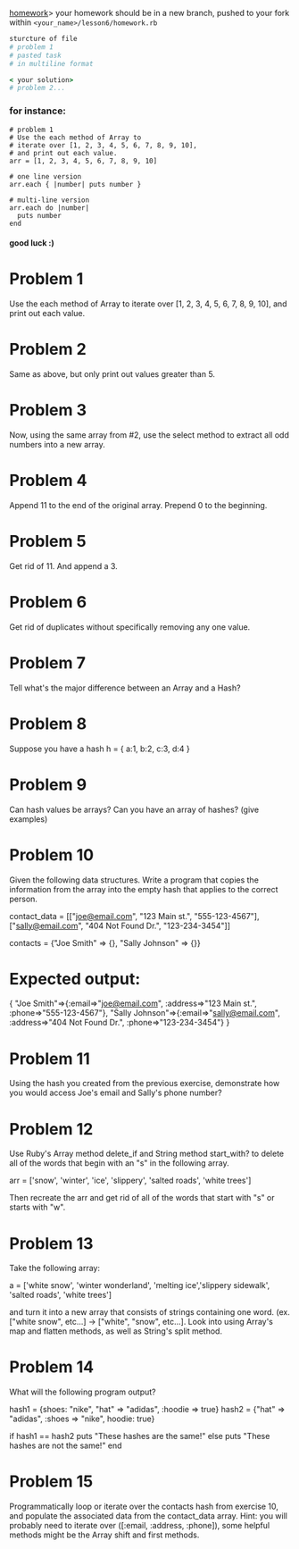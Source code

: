 [homework](https://launchschool.com/books/ruby/read/intro_exercises)> your homework should be in a new branch, pushed to your fork within `<your_name>/lesson6/homework.rb`

```rb
sturcture of file
# problem 1
# pasted task
# in multiline format

< your solution>
# problem 2...
```

### for instance:
```
# problem 1
# Use the each method of Array to
# iterate over [1, 2, 3, 4, 5, 6, 7, 8, 9, 10],
# and print out each value.
arr = [1, 2, 3, 4, 5, 6, 7, 8, 9, 10]

# one line version
arr.each { |number| puts number }

# multi-line version
arr.each do |number|
  puts number
end
```
#### good luck :)

# Problem 1
Use the each method of Array to iterate over [1, 2, 3, 4, 5, 6, 7, 8, 9, 10],
and print out each value.

# Problem 2
Same as above, but only print out values greater than 5.

# Problem 3
Now, using the same array from #2, use the select method to extract all odd numbers into a new array.

# Problem 4
Append 11 to the end of the original array. Prepend 0 to the beginning.

# Problem 5
Get rid of 11. And append a 3.

# Problem 6
Get rid of duplicates without specifically removing any one value.

# Problem 7
Tell what's the major difference between an Array and a Hash?

# Problem 8
Suppose you have a hash h = { a:1, b:2, c:3, d:4 }

# Problem 9
Can hash values be arrays? Can you have an array of hashes? (give examples)

# Problem 10
Given the following data structures. Write a program that copies the information from the array
into the empty hash that applies to the correct person.

contact_data = [["joe@email.com", "123 Main st.", "555-123-4567"],
            ["sally@email.com", "404 Not Found Dr.", "123-234-3454"]]

contacts = {"Joe Smith" => {}, "Sally Johnson" => {}}

# Expected output:
{
  "Joe Smith"=>{:email=>"joe@email.com", :address=>"123 Main st.", :phone=>"555-123-4567"},
  "Sally Johnson"=>{:email=>"sally@email.com", :address=>"404 Not Found Dr.",  :phone=>"123-234-3454"}
}

# Problem 11
Using the hash you created from the previous exercise,
demonstrate how you would access Joe's email and Sally's phone number?

# Problem 12
Use Ruby's Array method delete_if and String method start_with? to delete
all of the words that begin with an "s" in the following array.

arr = ['snow', 'winter', 'ice', 'slippery', 'salted roads', 'white trees']

Then recreate the arr and get rid of all of the words that start with "s" or starts with "w".

# Problem 13
Take the following array:

a = ['white snow', 'winter wonderland', 'melting ice','slippery sidewalk', 'salted roads', 'white trees']

and turn it into a new array that consists of strings containing one word.
(ex. ["white snow", etc...] → ["white", "snow", etc...].
Look into using Array's map and flatten methods, as well as String's split method.

# Problem 14
What will the following program output?

hash1 = {shoes: "nike", "hat" => "adidas", :hoodie => true}
hash2 = {"hat" => "adidas", :shoes => "nike", hoodie: true}

if hash1 == hash2
  puts "These hashes are the same!"
else
  puts "These hashes are not the same!"
end

# Problem 15
Programmatically loop or iterate over the contacts hash from exercise 10,
and populate the associated data from the contact_data array.
Hint: you will probably need to iterate over ([:email, :address, :phone]),
some helpful methods might be the Array shift and first methods.




